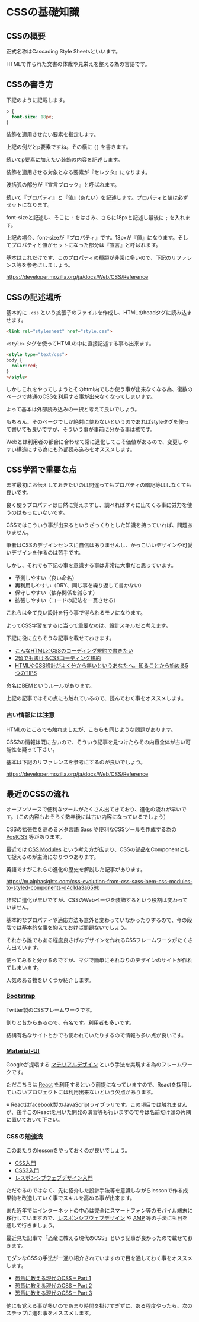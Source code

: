 # CSSの基礎知識

## CSSの概要

正式名称はCascading Style Sheetsといいます。

HTMLで作られた文書の体裁や見栄えを整える為の言語です。

## CSSの書き方

下記のように記載します。

```css
p {
  font-size: 18px;
}
```

装飾を適用させたい要素を指定します。

上記の例だとp要素ですね。その横に `{}` を書きます。

続いてp要素に加えたい装飾の内容を記述します。

装飾を適用させる対象となる要素が『セレクタ』になります。

波括弧の部分が『宣言ブロック』と呼ばれます。

続いて『プロパティ』と『値』(あたい）を記述します。プロパティと値は必ずセットになります。

font-sizeと記述し、そこに `:` をはさみ、さらに18pxと記述し最後に `;` を入れます。

上記の場合、font-sizeが『プロパティ』です。18pxが『値』になります。そしてプロパティと値がセットになった部分は『宣言』と呼ばれます。

基本はこれだけです、このプロパティの種類が非常に多いので、下記のリファレンス等を参考にしましょう。

https://developer.mozilla.org/ja/docs/Web/CSS/Reference

## CSSの記述場所

基本的に `.css` という拡張子のファイルを作成し、HTMLのheadタグに読み込ませます。

```html
<link rel="stylesheet" href="style.css">
```

`<style>` タグを使ってHTMLの中に直接記述する事も出来ます。

```html
<style type="text/css">
body {
  color:red;
}
</style>
```

しかしこれをやってしまうとそのhtml内でしか使う事が出来なくなる為、復数のページで共通のCSSを利用する事が出来なくなってしまいます。

よって基本は外部読み込みの一択と考えて良いでしょう。

もちろん、そのページでしか絶対に使わないというのであればstyleタグを使って書いても良いですが、そういう事が事前に分かる事は稀です。

Webとは利用者の都合に合わせて常に進化してこそ価値があるので、変更しやすい構造にする為にも外部読み込みをオススメします。

## CSS学習で重要な点

まず最初にお伝えしておきたいのは間違ってもプロパティの暗記等はしなくても良いです。

良く使うプロパティは自然に覚えますし、調べればすぐに出てくる事に労力を使うのはもったいないです。

CSSではこういう事が出来るというざっくりとした知識を持っていれば、問題ありません。

筆者はCSSのデザインセンスに自信はありませんし、かっこいいデザインや可愛いデザインを作るのは苦手です。

しかし、それでも下記の事を意識する事は非常に大事だと思っています。

- 予測しやすい（良い命名）
- 再利用しやすい（DRY、同じ事を繰り返して書かない）
- 保守しやすい（依存関係を減らす）
- 拡張しやすい（コードの記法を一貫させる）

これらは全て良い設計を行う事で得られるモノになります。

よってCSS学習をするに当って重要なのは、設計スキルだと考えます。

下記に役に立ちそうな記事を載せておきます。

- [こんなHTMLとCSSのコーディング規約で書きたい](https://qiita.com/pugiemonn/items/964203782e1fcb3d02c3)
- [2留でも書けるCSSコーディング規約](https://qiita.com/oreo/items/33da466480b2653bd5af)
- [HTMLやCSS設計がよく分から無いというあなたへ。知ることから始める5つのTIPS](https://qiita.com/R-Yoshi/items/30f965dc44b7c533ef95)

命名にBEMというルールがあります。

上記の記事ではその点にも触れているので、読んでおく事をオススメします。

### 古い情報には注意

HTMLのところでも触れましたが、こちらも同じような問題があります。

CSS2の情報は既に古いので、そういう記事を見つけたらその内容全体が古い可能性を疑って下さい。

基本は下記のリファレンスを参考にするのが良いでしょう。

https://developer.mozilla.org/ja/docs/Web/CSS/Reference

## 最近のCSSの流れ

オープンソースで便利なツールがたくさん出てきており、進化の流れが早いです。（この内容もおそらく数年後には古い内容になっているでしょう）

CSSの拡張性を高めるメタ言語 [Sass](https://ja.wikipedia.org/wiki/Sass) や便利なCSSツールを作成する為の [PostCSS](https://qiita.com/morishitter/items/4a04eb144abf49f41d7d) 等があります。

最近では [CSS Modules](https://github.com/css-modules/css-modules) という考え方が広まり、CSSの部品をComponentとして捉えるのが主流になりつつあります。

英語ですがこれらの進化の歴史を解説した記事があります。

https://m.alphasights.com/css-evolution-from-css-sass-bem-css-modules-to-styled-components-d4c1da3a659b

非常に進化が早いですが、CSSのWebページを装飾するという役割は変わっていません。

基本的なプロパティや適応方法も意外と変わっていなかったりするので、今の段階では基本的な事を抑えておけば問題ないでしょう。

それから誰でもある程度良さげなデザインを作れるCSSフレームワークがたくさん出ています。

使ってみると分かるのですが、マジで簡単にそれなりのデザインのサイトが作れてしまいます。

人気のある物をいくつか紹介します。

### [Bootstrap](http://getbootstrap.com/)

Twitter製のCSSフレームワークです。

割りと昔からあるので、有名です。利用者も多いです。

結構有名なサイトとかでも使われていたりするので情報も多い点が良いです。

### [Material-UI](http://www.material-ui.com/#/)

Googleが提唱する [マテリアルデザイン](https://qiita.com/nogson/items/804dd3a879f482fb7018) という手法を実現する為のフレームワークです。

ただこちらは [React](https://reactjs.org/) を利用するという前提になっていますので、Reactを採用していないプロジェクトには利用出来ないという欠点があります。

※ Reactはfacebook製のJavaScriptライブラリです。この項目では触れませんが、後半このReactを用いた開発の演習等も行いますので今は名前だけ頭の片隅に置いておいて下さい。

### CSSの勉強法

このあたりのlessonをやっておくのが良いでしょう。

- [CSS入門](https://dotinstall.com/lessons/basic_css_v3)
- [CSS3入門](https://dotinstall.com/lessons/basic_css3_v2)
- [レスポンシブウェブデザイン入門](https://dotinstall.com/lessons/basic_responsivewebdesign)

ただやるのではなく、先に紹介した設計手法等を意識しながらlessonで作る成果物を改造していく事でスキルを高める事が出来ます。

また近年ではインターネットの中心は完全にスマートフォン等のモバイル端末に移行していますので、[レスポンシブウェブデザイン](https://liginc.co.jp/369022/) や [AMP](https://digitalidentity.co.jp/blog/seo/amp/what-is-amp.html) 等の手法にも目を通して行きましょう。

最近見た記事で「恐竜に教える現代のCSS」という記事が良かったので載せておきます。

モダンなCSSの手法が一通り紹介されていますので目を通しておく事をオススメします。

- [恐竜に教える現代のCSS – Part 1](https://postd.cc/actualize-networkmodern-css-explained-for-dinosaurs/)
- [恐竜に教える現代のCSS – Part 2](https://postd.cc/modern-css-explained-for-dinosaurs-2/)
- [恐竜に教える現代のCSS – Part 3](https://postd.cc/actualize-networkmodern-css-explained-for-dinosaurs-3/)

他にも覚える事が多いのであまり時間を掛けすぎずに、ある程度やったら、次のステップに進む事をオススメします。
